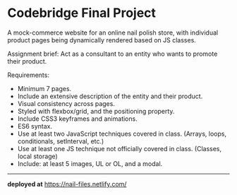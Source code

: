 # Codebridge Final Project

A mock-commerce website for an online nail polish store, with individual product pages being dynamically rendered based on JS classes.

Assignment brief: Act as a consultant to an entity who wants to promote their product.

Requirements:
- Minimum 7 pages.
- Include an extensive description of the entity and their product.
- Visual consistency across pages.
- Styled with flexbox/grid, and the positioning property.
- Include CSS3 keyframes and animations.
- ES6 syntax.
- Use at least two JavaScript techniques covered in class. (Arrays, loops, conditionals, setInterval, etc.)
- Use at least one JS technique not officially covered in class. (Classes, local storage)
- Include: at least 5 images, UL or OL, and a modal.

<hr />

**deployed at** https://nail-files.netlify.com/
